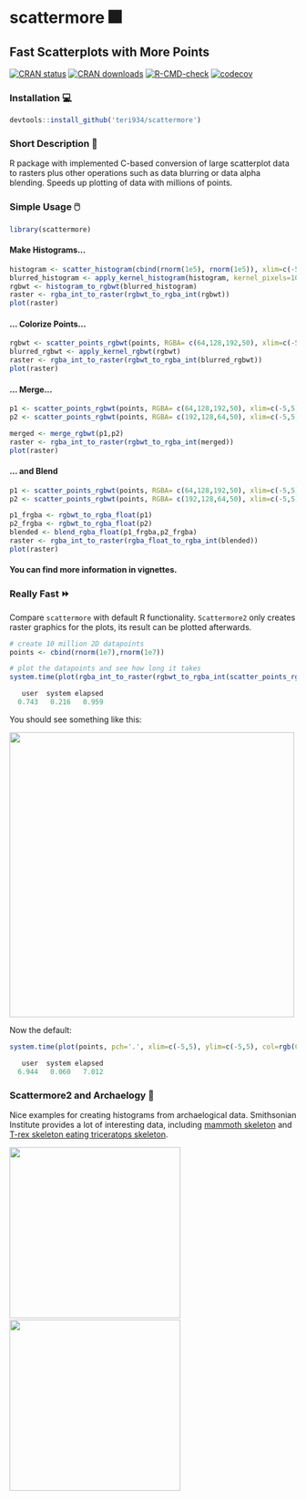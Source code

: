 # scattermore 🎆 

## Fast Scatterplots with More Points

[![CRAN status](https://www.r-pkg.org/badges/version/scattermore)](https://cran.r-project.org/package=scattermore)
[![CRAN downloads](https://cranlogs.r-pkg.org/badges/scattermore)](https://cran.r-project.org/package=scattermore)
[![R-CMD-check](https://github.com/exaexa/scattermore/actions/workflows/check-standard.yaml/badge.svg)](https://github.com/exaexa/scattermore/actions/workflows/check-standard.yaml)
[![codecov](https://codecov.io/gh/exaexa/scattermore/branch/master/graph/badge.svg?token=3COU4T231C)](https://codecov.io/gh/exaexa/scattermore)


### Installation 💻
```r
devtools::install_github('teri934/scattermore')
```

### Short Description 📝
R package with implemented C-based conversion of large scatterplot data to rasters plus other operations such as data blurring or data alpha blending. Speeds up plotting of data with millions of points.


### Simple Usage 🖱️

```r
library(scattermore)
```

#### Make Histograms...

```r
histogram <- scatter_histogram(cbind(rnorm(1e5), rnorm(1e5)), xlim=c(-5,5), ylim=c(-5,5))
blurred_histogram <- apply_kernel_histogram(histogram, kernel_pixels=10)
rgbwt <- histogram_to_rgbwt(blurred_histogram)
raster <- rgba_int_to_raster(rgbwt_to_rgba_int(rgbwt))
plot(raster)
```

#### ... Colorize Points...
```r
rgbwt <- scatter_points_rgbwt(points, RGBA= c(64,128,192,50), xlim=c(-5,5), ylim=c(-5,5))
blurred_rgbwt <- apply_kernel_rgbwt(rgbwt)
raster <- rgba_int_to_raster(rgbwt_to_rgba_int(blurred_rgbwt))
plot(raster)
```

#### ... Merge...
```r
p1 <- scatter_points_rgbwt(points, RGBA= c(64,128,192,50), xlim=c(-5,5), ylim=c(-5,5))
p2 <- scatter_points_rgbwt(points, RGBA= c(192,128,64,50), xlim=c(-5,5), ylim=c(-5,5))

merged <- merge_rgbwt(p1,p2)
raster <- rgba_int_to_raster(rgbwt_to_rgba_int(merged))
plot(raster)
```

#### ... and Blend
```r
p1 <- scatter_points_rgbwt(points, RGBA= c(64,128,192,50), xlim=c(-5,5), ylim=c(-5,5))
p2 <- scatter_points_rgbwt(points, RGBA= c(192,128,64,50), xlim=c(-5,5), ylim=c(-5,5))

p1_frgba <- rgbwt_to_rgba_float(p1)
p2_frgba <- rgbwt_to_rgba_float(p2)
blended <- blend_rgba_float(p1_frgba,p2_frgba)
raster <- rgba_int_to_raster(rgba_float_to_rgba_int(blended))
plot(raster)
```
#### You can find more information in vignettes.

### Really Fast ⏩

Compare `scattermore` with default R functionality. `Scattermore2` only creates raster graphics for the plots, its result can be plotted afterwards.

```r
# create 10 million 2D datapoints
points <- cbind(rnorm(1e7),rnorm(1e7))
```
```r
# plot the datapoints and see how long it takes
system.time(plot(rgba_int_to_raster(rgbwt_to_rgba_int(scatter_points_rgbwt(points, RGBA= c(64,128,192,50), xlim=c(-5,5), ylim=c(-5,5))))))

   user  system elapsed 
  0.743   0.216   0.959 
```

You should see something like this:

<kbd><img src="https://raw.githubusercontent.com/teri934/scattermore/master/pictures/blue_circle.png" width="500" height="500"></kbd>

Now the default:

```r
system.time(plot(points, pch='.', xlim=c(-5,5), ylim=c(-5,5), col=rgb(0.25,0.5,0.75,0.04)))

   user  system elapsed 
  6.944   0.060   7.012 
```


### Scattermore2 and Archaelogy 🦴

Nice examples for creating histograms from archaelogical data. Smithsonian Institute provides a lot of interesting data, including [mammoth skeleton](https://3d.si.edu/explorer/woolly-mammoth) 
and [T-rex skeleton eating triceratops skeleton](https://3d.si.edu/object/3d/tyrannosaurus-rex:d8c62d28-4ebc-11ea-b77f-2e728ce88125).


<kbd><img src="https://raw.githubusercontent.com/teri934/scattermore/master/pictures/mammoth_blurred.png" width="300" height="300"></kbd> &nbsp;&nbsp;&nbsp; <kbd><img src="https://raw.githubusercontent.com/teri934/scattermore/master/pictures/trex.png" width="300" height="300"></kbd>
